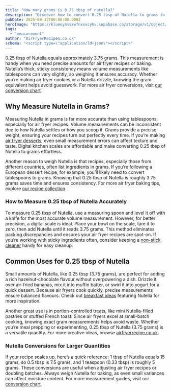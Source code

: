 ```yaml
---
title: "How many grams is 0.25 tbsp of nutella?"
description: "Discover how to convert 0.25 tbsp of Nutella to grams in seconds. Perfect for air fryer recipes and precise baking measurements."
pubDate: 2025-08-12T00:00:00.000Z
heroImage: "https://klueoymssxwfnxsvcyhv.supabase.co/storage/v1/object/public/md/how-many-grams-is-0-25-tbsp-of-nutella-5ef4409e.webp"
tags:
  - "measurement"
author: "AirFryerRecipes.co.uk"
schema: "<script type=\"application/ld+json\"></script>"
---
```


<p>0.25 tbsp of Nutella equals approximately 3.75 grams. This measurement is handy when you need precise amounts for air fryer recipes or baking. Nutella’s thick, sticky consistency means volume measurements like tablespoons can vary slightly, so weighing it ensures accuracy. Whether you’re making air fryer cookies or a Nutella drizzle, knowing the gram equivalent helps avoid guesswork. For more air fryer conversions, visit <a href=https://www.airfryerrecipe.co.uk/air-fryer-conversion-chart>our conversion chart</a>.</p>

<h2>Why Measure Nutella in Grams?</h2>  
<p>Measuring Nutella in grams is far more accurate than using tablespoons, especially for air fryer recipes. Volume measurements can be inconsistent due to how Nutella settles or how you scoop it. Grams provide a precise weight, ensuring your recipes turn out perfectly every time. If you’re making <a href=https://www.airfryerrecipe.co.uk/recipe-category/dessert>air fryer desserts</a>, even small measurement errors can affect texture and taste. Digital kitchen scales are affordable and make converting 0.25 tbsp of Nutella to grams effortless.</p>  

<p>Another reason to weigh Nutella is that recipes, especially those from different countries, often list ingredients in grams. If you’re following a European dessert recipe, for example, you’ll likely need to convert tablespoons to grams. Knowing that 0.25 tbsp of Nutella is roughly 3.75 grams saves time and ensures consistency. For more air fryer baking tips, explore <a href=https://www.airfryerrecipe.co.uk/recipes>our recipe collection</a>.</p>  

<h3>How to Measure 0.25 tbsp of Nutella Accurately</h3>  
<p>To measure 0.25 tbsp of Nutella, use a measuring spoon and level it off with a knife for the most accurate volume measurement. However, for better precision, a digital scale is ideal. Place your bowl on the scale, tare it to zero, then add Nutella until it reads 3.75 grams. This method eliminates packing discrepancies and ensures your air fryer recipes are spot-on. If you’re working with sticky ingredients often, consider keeping a <a href=https://www.airfryerrecipe.co.uk/air-fryer-cleaner>non-stick cleaner</a> handy for easy cleanup.</p>  

<h2>Common Uses for 0.25 tbsp of Nutella</h2>  
<p>Small amounts of Nutella, like 0.25 tbsp (3.75 grams), are perfect for adding a rich hazelnut-chocolate flavour without overpowering a dish. Drizzle it over air-fried bananas, mix it into muffin batter, or swirl it into yogurt for a quick dessert. Because air fryers cook quickly, precise measurements ensure balanced flavours. Check out <a href=https://www.airfryerrecipe.co.uk/recipe-category/breakfast>breakfast ideas</a> featuring Nutella for more inspiration.</p>  

<p>Another great use is in portion-controlled treats, like mini Nutella-filled pastries or stuffed French toast. Since air fryers excel at small-batch cooking, knowing exact gram measurements helps avoid waste. Whether you’re meal prepping or experimenting, 0.25 tbsp of Nutella (3.75 grams) is a versatile quantity. For more creative ideas, browse <a href=https://www.airfryerrecipe.co.uk>airfryerrecipe.co.uk</a>.</p>  

<h3>Nutella Conversions for Larger Quantities</h3>  
<p>If your recipe scales up, here’s a quick reference: 1 tbsp of Nutella equals 15 grams, so 0.5 tbsp is 7.5 grams, and 1 teaspoon (0.33 tbsp) is roughly 5 grams. These conversions are useful when adjusting air fryer recipes or doubling batches. Always weigh Nutella for baking, as even small variances can affect moisture content. For more measurement guides, visit our <a href=https://www.airfryerrecipe.co.uk/air-fryer-conversion-chart>conversion chart</a>.</p>